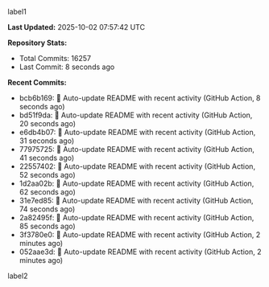 
label1 
<!-- ACTIVITY_START -->
**Last Updated:** 2025-10-02 07:57:42 UTC

**Repository Stats:**
- Total Commits: 16257
- Last Commit: 8 seconds ago

**Recent Commits:**
- bcb6b169: 🤖 Auto-update README with recent activity (GitHub Action, 8 seconds ago)
- bd51f9da: 🤖 Auto-update README with recent activity (GitHub Action, 20 seconds ago)
- e6db4b07: 🤖 Auto-update README with recent activity (GitHub Action, 31 seconds ago)
- 77975725: 🤖 Auto-update README with recent activity (GitHub Action, 41 seconds ago)
- 22557402: 🤖 Auto-update README with recent activity (GitHub Action, 52 seconds ago)
- 1d2aa02b: 🤖 Auto-update README with recent activity (GitHub Action, 62 seconds ago)
- 31e7ed85: 🤖 Auto-update README with recent activity (GitHub Action, 74 seconds ago)
- 2a82495f: 🤖 Auto-update README with recent activity (GitHub Action, 85 seconds ago)
- 3f3780e0: 🤖 Auto-update README with recent activity (GitHub Action, 2 minutes ago)
- 052aae3d: 🤖 Auto-update README with recent activity (GitHub Action, 2 minutes ago)
<!-- ACTIVITY_END -->

label2
